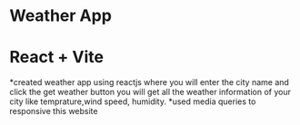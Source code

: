 # Weather App
# React + Vite
*created weather app using reactjs where you will enter the city name and click the get weather button you will get all the weather  information of your city like temprature,wind speed, humidity.
*used media queries to responsive this website 

